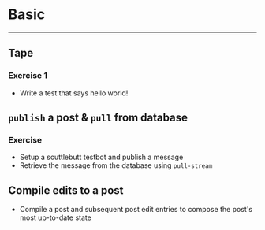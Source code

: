 # Basic

---

## Tape
### Exercise 1
* Write a test that says hello world!

## `publish` a post & `pull` from database
### Exercise
* Setup a scuttlebutt testbot and publish a message
* Retrieve the message from the database using `pull-stream`

## Compile edits to a post
* Compile a post and subsequent post edit entries to compose the post's most up-to-date state
